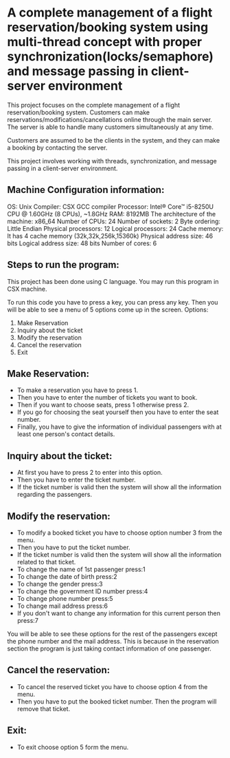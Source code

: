 # A complete management of a flight reservation/booking system using multi-thread concept with proper synchronization(locks/semaphore) and message passing in client-server environment
This project focuses on the complete management of a flight reservation/booking system. Customers can make reservations/modifications/cancellations online through the main server. The server is able to handle many customers simultaneously at any time.

Customers are assumed to be the clients in the system, and they can make a booking by contacting the server.

This project involves working with threads, synchronization, and message passing in a client-server environment.

Machine Configuration information:
----------------------------------
OS: Unix
Compiler: CSX GCC compiler
Processor: Intel® Core™ i5-8250U CPU @ 1.60GHz (8 CPUs), ~1.8GHz
RAM: 8192MB
The architecture of the machine: x86_64
Number of CPUs: 24
Number of sockets: 2 
Byte ordering: Little Endian
Physical processors: 12
Logical processors: 24
Cache memory: It has 4 cache memory (32k,32k,256k,15360k)
Physical address size: 46 bits
Logical address size: 48 bits
Number of cores: 6

Steps to run the program:
-------------------------
This project has been done using C language. You may run this program in CSX machine. 

To run this code you have to press a key, you can press any key. Then you will be able to see a menu of 5 options come up in the screen.
Options:
1. Make Reservation 
2. Inquiry about the ticket
3. Modify the reservation
4. Cancel the reservation
5. Exit

Make Reservation:
----------------
- To make a reservation you have to press 1. 
- Then you have to enter the number of tickets you want to book.
- Then if you want to choose seats, press 1 otherwise press 2.
- If you go for choosing the seat yourself then you have to enter the seat number.
- Finally, you have to give the information of individual passengers with at least one person's contact details.
            
Inquiry about the ticket: 
-------------------------
- At first you have to press 2 to enter into this option.
- Then you have to enter the ticket number.
- If the ticket number is valid then the system will show all the information regarding the passengers.
            
Modify the reservation: 
-------------------------
- To modify a booked ticket you have to choose option number 3 from the menu.
- Then you have to put the ticket number. 
- If the ticket number is valid then the system will show all the information related to that ticket.
- To change the name of 1st passenger press:1 
- To change the date of birth press:2
- To change the gender press:3
- To change the government ID number press:4
- To change phone number press:5 
- To change mail address press:6
- If you don't want to change any information for this current person then press:7   
            
You will be able to see these options for the rest of the passengers except the phone number and the mail address. This is because in the reservation section
the program is just taking contact information of one passenger.

Cancel the reservation: 
-----------------------
- To cancel the reserved ticket you have to choose option 4 from the menu.
- Then you have to put the booked ticket number. Then the program will remove that ticket. 

Exit:
-----
- To exit choose option 5 form the menu.
